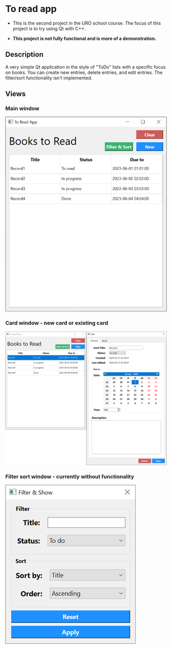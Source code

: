 # To read app

- This is the second project in the URO school course. The focus of this project is to try using Qt with C++.

- **This project is not fully functional and is more of a demonstration.**

## Description
A very simple Qt application in the style of "ToDo" lists with a specific focus on books.
You can create new entries, delete entries, and edit entries. The filter/sort functionality
isn't implemented.

## Views

### Main window
![Main window](./showcase/main_window.png)

### Card window - new card or existing card
![Main window](./showcase/edit_card_window.png)

### Filter sort window - currently without functionality
![Main window](./showcase/filter_sort_window.png)

